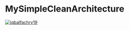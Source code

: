 # MySimpleCleanArchitecture
[![iqbalfachry19](https://circleci.com/gh/iqbalfachry19/MySimpleCleanArchitecture.svg?style=svg)](https://circleci.com/gh/iqbalfachry19/MySimpleCleanArchitecture)

